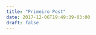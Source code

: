 ```yaml
---
title: "Primeiro Post"
date: 2017-12-06T19:49:39-03:00
draft: false
---
```

<script src="https://d3js.org/d3.v4.min.js"></script>

<div class="container">
    <style>
     #chart rect {
        fill: #6C44FF;
    }
   

</style>
    <div class="row mychart" id="chart">
</div>
</div>

<script type="text/javascript">
    var alturaSVG = 400,
        larguraSVG = 600;

    var	margin = {top: 10, right: 20, bottom:30, left: 60},
          larguraVis = larguraSVG - margin.left - margin.right,
          alturaVis = alturaSVG - margin.top - margin.bottom;


    function desenhaVis(data) {
        //criando o "container"/"esqueleto" do gráfico
        var grafico = d3.select('#chart')
            .append("svg") 
                .attr('width', larguraVis + margin.left + margin.right)
                .attr('height', alturaVis + margin.top + margin.bottom)
            .append('g')
                .attr('transform', 'translate(' +  margin.left + ',' + margin.top + ')');
        //escalas
        var x = d3.scaleBand().domain(data.filter((d) =>
            (d.horario_inicial <= "13:00" && d.horario_inicial >= "11:30")||
            (d.horario_inicial <= "19:00" && d.horario_inicial >="17:30"))
            .map((data, indice) => data.horario_inicial))
            .range([0, larguraVis]).padding(0.1);

        var y = d3.scaleLinear().domain([0, 1500]).range([alturaVis, 0]);
        //dados mostr   ados
        grafico.selectAll('g')
            .data(data)
            .enter()
            .append('rect')
                .attr('x', d => x(d.horario_inicial))   
                .attr('width', x.bandwidth()) 
                .attr('y', d => y(d.total_motorizados))
                .attr('height', (d) => alturaVis - y(d.total_motorizados));

        //eixos
        grafico.append("g")
            .attr("class", "x axis")
            .attr("transform", "translate(0," + alturaVis + ")")
            .call(d3.axisBottom(x)); 
        grafico.append('g')
            .attr('transform', 'translate(0,0)')
            .call(d3.axisLeft(y));  
        grafico.append("text")
            .attr("transform", "translate(-35," + (alturaVis + margin.top)/2 + ") rotate(-90)")
            .text("Quantidade de carros");

      }

    d3.csv('../dados/dados.csv', function(data) {
        desenhaVis(data);
    });
 </script>

</div>
